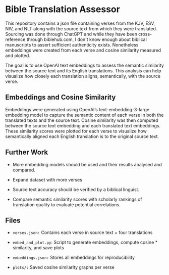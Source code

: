 # Bible Translation Assessor

This repository contains a json file containing verses from the KJV, ESV, NIV, and NLT along with the source text from which they were translated. Sourcing was done through ChatGPT and while they have been cross-reference through biblehub.com, I don't know enough about biblical manuscripts to assert sufficient authenticity exists. Nonetheless embeddings were created from each verse and cosine similarity measured and plotted. 

The goal is to use OpenAI text embeddings to assess the semantic similarity between the source text and its English translations. This analysis can help visualize how closely each translation aligns, semantically, with the source verse.

## Embeddings and Cosine Similarity 
Embeddings were generated using OpenAI’s text-embedding-3-large embedding model to capture the semantic content of each verse in both the translated texts and the source text. Cosine similarity was then computed between the source text embedding and each translated text embeddings. These similarity scores were plotted for each verse to visualize how semantically aligned each English translation is to the original source text.

## Further Work
* More embedding models should be used and their results analysed and compared. 

* Expand dataset with more verses 

* Source text accuracy should be verified by a biblical linguist. 

* Compare semantic similarity scores with scholarly rankings of translation quality to evaluate potential correlations.

## Files
* `verses.json:` Contains each verse in source text + four translations

* `embed_and_plot.py`: Script to generate embeddings, compute cosine * similarity, and save plots

* `embeddings.json:` Stores all embeddings for reproducibility

* `plots/:` Saved cosine similarity graphs per verse